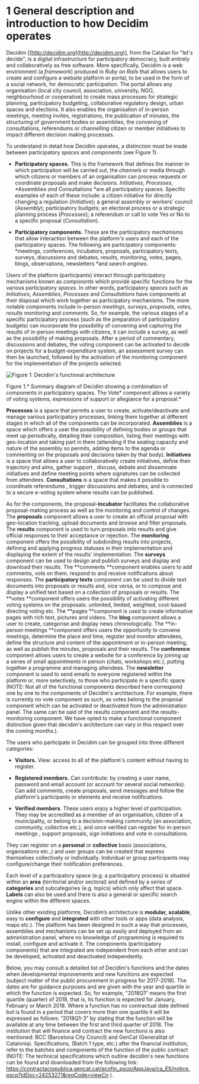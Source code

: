 # 1	General description and introduction to how Decidim operates

Decidim [[http://decidim.org](http://decidim.org)], from the Catalan for "let's decide", is a digital infrastructure for participatory democracy, built entirely and collaboratively as free software. More specifically, Decidim is a web environment (a *framework*) produced in *Ruby on Rails* that allows users to create and configure a website platform or portal, to be used in the form of a social network, for democratic participation. The portal allows any organisation (local city council, association, university, NGO, neighbourhood or cooperative) to create mass processes for strategic planning, participatory budgeting, collaborative regulatory design, urban spaces and elections. It also enables the organisation of in-person meetings, meeting invites, registrations, the publication of minutes, the structuring of government bodies or assemblies, the convening of consultations, referendums or channelling citizen or member initiatives to impact different decision making processes.

To understand in detail how Decidim operates, a distinction must be made between participatory *spaces* and *components* (see Figure 1).

* **Participatory spaces.** This is the framework that defines the manner in which participation will be carried out, the *channels* or media through which citizens or members of an organisation can process requests or coordinate proposals and make decisions. *Initiatives*, *Processes*, *Assemblies *and* Consultations *are all participatory spaces. Specific examples of each of these include: a citizen initiative for directly changing a regulation (*Initiative*); a general assembly or workers’ council (*Assembly*); participatory budgets; an electoral process or a strategic planning process (*Processes*); a referendum or call to vote Yes or No to a specific proposal (*Consultation*).

* **Participatory components.** These are the participatory *mechanisms* that allow interaction between the platform's users and each of the participatory spaces. The following are participatory components: *meetings, conferences, incubators, proposals, participatory texts, surveys, discussions and debates, results, monitoring, votes, pages, blogs, observations, newsletters *and *search engines*.

Users of the platform (participants) interact through participatory mechanisms known as *components* which provide specific functions for the various participatory *spaces*. In other words, participatory *spaces* such as *Initiatives*, *Assemblies*, *Processes* and *Consultations* have components at their disposal which work together as participatory mechanisms. The more notable components include in-person *meetings*, *surveys*, *proposals*, *votes,* *results monitoring* and *comments*. So, for example, the various stages of a specific participatory process (such as the preparation of participatory budgets) can incorporate the possibility of convening and capturing the results of in-person meetings with citizens, it can include a survey, as well as the possibility of making proposals. After a period of commentary, discussions and debates, the voting component can be activated to decide on projects for a budget-expenditure system, an assessment survey can then be launched, followed by the activation of the monitoring component for the implementation of the projects selected.

![Figure 1: Decidim's functional architecture](https://raw.githubusercontent.com/decidim/docs-features/master/en/img/functional-architecture.png)

Figure 1.* Summary diagram of Decidim showing a combination of components in participatory spaces. The Vote* component allows a variety of voting systems, expressions of support or allegiance for a proposal.*

**Processes** is a space that permits a user to create, activate/deactivate and manage various participatory processes, linking them together at different stages in which all of the components can be incorporated. **Assemblies** is a space which offers a user the possibility of defining bodies or groups that meet up periodically, detailing their composition, listing their meetings with geo-location and taking part in them (attending if the seating capacity and nature of the assembly so permits, adding items to the agenda or commenting on the proposals and decisions taken by that body). **Initiatives** is a space that allows a user to collaboratively create initiatives, define their trajectory and aims, gather support , discuss, debate and disseminate initiatives and define meeting points where signatures can be collected from attendees. **Consultations** is a space that makes it possible to coordinate referendums , trigger discussions and debates, and is connected to a secure e-voting system where results can be published.

As for the components, the proposal-**incubator** facilitates the collaborative proposal-making process as well as the monitoring and control of changes. The **proposals** component allows a user to create an official proposal with geo-location tracking, upload documents and browse and filter proposals. The **results** component is used to turn proposals into results and give official responses to their acceptance or rejection. The **monitoring** component offers the possibility of subdividing results into projects, defining and applying progress statuses in their implementation and displaying the extent of the results’ implementation. The **surveys** component can be used to design and publish surveys and display and download their results. The **comments **component enables users to add comments, vote on them, respond to and receive notifications about responses. The **participatory texts** component can be used to divide text documents into proposals or results and, vice versa, or to compose and display a unified text based on a collection of proposals or results. The **votes **component offers users the possibility of activating different voting systems on the proposals: unlimited, limited, weighted, cost-based directing voting etc. The **pages **component is used to create informative pages with rich text, pictures and videos. The **blog** component allows a user to create, categorise and display news chronologically. The **in-person meetings **component offers users the opportunity to convene meetings, determine the place and time, register and monitor attendees, define the structure and content of the appointment or in-person meeting, as well as publish the minutes, proposals and their results. The **conference** component allows users to create a website for a conference by joining up a series of small appointments in person (chats, workshops etc.), putting together a programme and managing attendees. The **newsletter** component is used to send emails to everyone registered within the platform or, more selectively, to those who participate in a specific space (NOTE:  Not all of the functional components described here correspond one by one to the components of Decidim's architecture. For example, there is currently no vote component as such, as votes belong to the proposal component which can be activated or deactivated from the administration panel. The same can be said of the results component and the results-monitoring component. We have opted to make a functional component distinction given that decidim's architecture can vary in this respect over the coming months.).

The users who participate in Decidim can be grouped into three different categories:

* **Visitors.** View: access to all of the platform's content without having to register.

* **Registered members.** Can contribute: by creating a user name, password and email account (or account for several social networks). Can add comments, create proposals, send messages and follow the platform's participants or elements and receive notifications.

* **Verified members**. These users enjoy a higher level of participation. They may be accredited as a member of an organisation, citizen of a municipality, or belong to a decision-making community (an association, community, collective etc.), and once verified can register for in-person meetings , support proposals, sign initiatives and vote in consultations.

They can register on a **personal** or **collective** basis (associations, organisations etc.,) and user groups can be created that express themselves collectively or individually. Individual or group participants may configure/change their notification preferences.

Each level of a participatory space (e.g. a participatory process) is situated within an **area** (territorial and/or sectoral) and defined by a series of **categories** and subcategories (e.g. topics) which only affect that space. **Labels** can also be used and there is also a general or specific search engine within the different spaces.

Unlike other existing platforms, Decidim’s architecture is **modular,** **scalable**, easy to **configure** and **integrated** with other tools or apps (data analysis, maps etc.). The platform has been designed in such a way that processes, assemblies and mechanisms can be set up easily and deployed from an administration panel, where no knowledge of programming is required to install, configure and activate it. The components (participatory components) that are integrated are independent from each other and can be developed, activated and deactivated independently.

Below, you may consult a detailed list of Decidim's functions and the dates when developmental improvements and new functions are expected (subject matter of the public procurement in progress for 2017-2018). The dates are for guidance purposes and are given with the year and quartile in which the function is expected. So, for example, "2018Q1" means the first quartile (quarter) of 2018, that is, its function is expected for January, February or March 2018. Where a function has no contractual date defined but is found in a period that covers more than one quartile it will be expressed as follows: “2018Q1-3” by stating that the function will be available at any time between the first and third quarter of 2018. The institution that will finance and contract the new functions is also mentioned: BCC (Barcelona City Council) and GenCat (Generalitat of Catalonia). Specifications, (Batch 1 type, etc.) after the financial institution, refer to the batches and components of the function of the public contract (NOTE:  The technical specifications which outline decidim's new functions can be found and downloaded from the following link: https://contractaciopublica.gencat.cat/ecofin_pscp/AppJava/ca_ES/notice.pscp?idDoc=24253271&reqCode=viewCn ).
